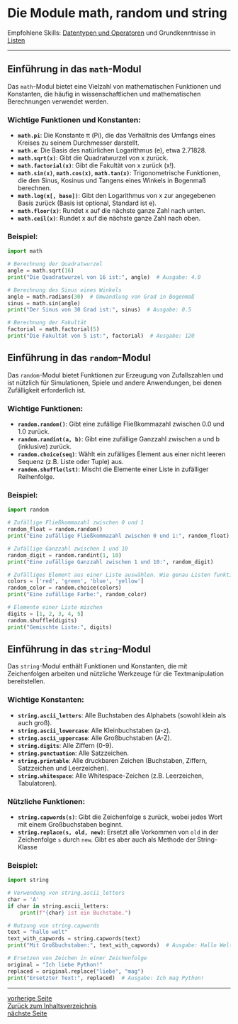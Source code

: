 # Die Module math, random und string

Empfohlene Skills: [Datentypen und Operatoren](01_datentypen_operationen.md) und Grundkenntnisse in [Listen](04_listen.md)

---

## Einführung in das `math`-Modul

Das `math`-Modul bietet eine Vielzahl von mathematischen Funktionen und Konstanten, die häufig in wissenschaftlichen und mathematischen Berechnungen verwendet werden.

### Wichtige Funktionen und Konstanten:

- **`math.pi`**: Die Konstante π (Pi), die das Verhältnis des Umfangs eines Kreises zu seinem Durchmesser darstellt.
- **`math.e`**: Die Basis des natürlichen Logarithmus (e), etwa 2.71828.
- **`math.sqrt(x)`**: Gibt die Quadratwurzel von x zurück.
- **`math.factorial(x)`**: Gibt die Fakultät von x zurück (x!).
- **`math.sin(x)`**, **`math.cos(x)`**, **`math.tan(x)`**: Trigonometrische Funktionen, die den Sinus, Kosinus und Tangens eines Winkels in Bogenmaß berechnen.
- **`math.log(x[, base])`**: Gibt den Logarithmus von x zur angegebenen Basis zurück (Basis ist optional, Standard ist e).
- **`math.floor(x)`**: Rundet x auf die nächste ganze Zahl nach unten.
- **`math.ceil(x)`**: Rundet x auf die nächste ganze Zahl nach oben.

### Beispiel:

```python
import math

# Berechnung der Quadratwurzel
angle = math.sqrt(16)
print("Die Quadratwurzel von 16 ist:", angle)  # Ausgabe: 4.0

# Berechnung des Sinus eines Winkels
angle = math.radians(30)  # Umwandlung von Grad in Bogenmaß
sinus = math.sin(angle)
print("Der Sinus von 30 Grad ist:", sinus)  # Ausgabe: 0.5

# Berechnung der Fakultät
factorial = math.factorial(5)
print("Die Fakultät von 5 ist:", factorial)  # Ausgabe: 120
```


## Einführung in das `random`-Modul

Das `random`-Modul bietet Funktionen zur Erzeugung von Zufallszahlen und ist nützlich für Simulationen, Spiele und andere Anwendungen, bei denen Zufälligkeit erforderlich ist.

### Wichtige Funktionen:

- **`random.random()`**: Gibt eine zufällige Fließkommazahl zwischen 0.0 und 1.0 zurück.
- **`random.randint(a, b)`**: Gibt eine zufällige Ganzzahl zwischen a und b (inklusive) zurück.
- **`random.choice(seq)`**: Wählt ein zufälliges Element aus einer nicht leeren Sequenz (z.B. Liste oder Tuple) aus.
- **`random.shuffle(lst)`**: Mischt die Elemente einer Liste in zufälliger Reihenfolge.

### Beispiel:

```python
import random

# Zufällige Fließkommazahl zwischen 0 und 1
random_float = random.random()
print("Eine zufällige Fließkommazahl zwischen 0 und 1:", random_float)

# Zufällige Ganzzahl zwischen 1 und 10
random_digit = random.randint(1, 10)
print("Eine zufällige Ganzzahl zwischen 1 und 10:", random_digit)

# Zufälliges Element aus einer Liste auswählen. Wie genau Listen funktionieren, folgt
colors = ['red', 'green', 'blue', 'yellow']
random_color = random.choice(colors)
print("Eine zufällige Farbe:", random_color)

# Elemente einer Liste mischen
digits = [1, 2, 3, 4, 5]
random.shuffle(digits)
print("Gemischte Liste:", digits)
```


## Einführung in das `string`-Modul

Das `string`-Modul enthält Funktionen und Konstanten, die mit Zeichenfolgen arbeiten und nützliche Werkzeuge für die Textmanipulation bereitstellen.

### Wichtige Konstanten:

- **`string.ascii_letters`**: Alle Buchstaben des Alphabets (sowohl klein als auch groß).
- **`string.ascii_lowercase`**: Alle Kleinbuchstaben (a-z).
- **`string.ascii_uppercase`**: Alle Großbuchstaben (A-Z).
- **`string.digits`**: Alle Ziffern (0-9).
- **`string.punctuation`**: Alle Satzzeichen.
- **`string.printable`**: Alle druckbaren Zeichen (Buchstaben, Ziffern, Satzzeichen und Leerzeichen).
- **`string.whitespace`**: Alle Whitespace-Zeichen (z.B. Leerzeichen, Tabulatoren).

### Nützliche Funktionen:

- **`string.capwords(s)`**: Gibt die Zeichenfolge s zurück, wobei jedes Wort mit einem Großbuchstaben beginnt.
- **`string.replace(s, old, new)`**: Ersetzt alle Vorkommen von `old` in der Zeichenfolge `s` durch `new`. Gibt es aber auch als Methode der String-Klasse

### Beispiel:

```python
import string

# Verwendung von string.ascii_letters
char = 'A'
if char in string.ascii_letters:
    print(f"{char} ist ein Buchstabe.")

# Nutzung von string.capwords
text = "hallo welt"
text_with_capwords = string.capwords(text)
print("Mit Großbuchstaben:", text_with_capwords)  # Ausgabe: Hallo Welt

# Ersetzen von Zeichen in einer Zeichenfolge
original = "Ich liebe Python!"
replaced = original.replace("liebe", "mag")
print("Ersetzter Text:", replaced)  # Ausgabe: Ich mag Python!
```

---

[vorherige Seite](02_kontrollstrukturen.md)  
[Zurück zum Inhaltsverzeichnis](00_inhaltsverzeichnis.md)  
[nächste Seite](04_listen.md)